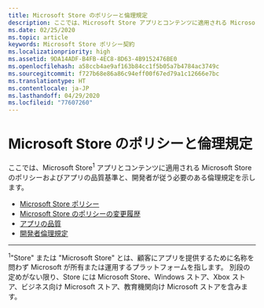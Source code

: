 ```yaml
---
title: Microsoft Store のポリシーと倫理規定
description: ここでは、Microsoft Store アプリとコンテンツに適用される Microsoft Store のポリシーおよびアプリの品質基準と、開発者が従う必要のある倫理規定を示します。
ms.date: 02/25/2020
ms.topic: article
keywords: Microsoft Store ポリシー契約
ms.localizationpriority: high
ms.assetid: 9DA14ADF-B4FB-4EC8-8D63-4B9152476BE0
ms.openlocfilehash: a58ccb4ae9af163b84cc1f5b05a7b4784ac3749c
ms.sourcegitcommit: f727b68e86a86c94eff00f67ed79a1c12666e7bc
ms.translationtype: HT
ms.contentlocale: ja-JP
ms.lasthandoff: 04/29/2020
ms.locfileid: "77607260"
---
```

# <a name="store-policies-and-code-of-conduct"></a>Microsoft Store のポリシーと倫理規定

ここでは、Microsoft Store<sup>1</sup> アプリとコンテンツに適用される Microsoft Store のポリシーおよびアプリの品質基準と、開発者が従う必要のある倫理規定を示します。

- [Microsoft Store ポリシー](store-policies.md)
- [Microsoft Store のポリシーの変更履歴](store-policies-change-history.md)
- [アプリの品質](store-app-quality.md)
- [開発者倫理規定](store-developer-code-of-conduct.md)


---
<sup>1</sup>"Store" または "Microsoft Store" とは、顧客にアプリを提供するために名称を問わず Microsoft が所有または運用するプラットフォームを指します。 別段の定めがない限り、Store には Microsoft Store、Windows ストア、Xbox ストア、ビジネス向け Microsoft ストア、教育機関向け Microsoft ストアを含みます。